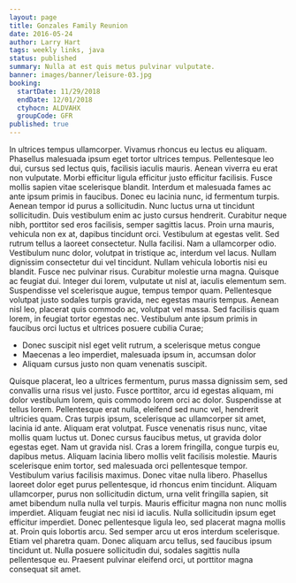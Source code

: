 ```yaml
---
layout: page
title: Gonzales Family Reunion
date: 2016-05-24
author: Larry Hart
tags: weekly links, java
status: published
summary: Nulla at est quis metus pulvinar vulputate.
banner: images/banner/leisure-03.jpg
booking:
  startDate: 11/29/2018
  endDate: 12/01/2018
  ctyhocn: ALDVAHX
  groupCode: GFR
published: true
---
```

In ultrices tempus ullamcorper. Vivamus rhoncus eu lectus eu aliquam. Phasellus malesuada ipsum eget tortor ultrices tempus. Pellentesque leo dui, cursus sed lectus quis, facilisis iaculis mauris. Aenean viverra eu erat non vulputate. Morbi efficitur ligula efficitur justo efficitur facilisis. Fusce mollis sapien vitae scelerisque blandit. Interdum et malesuada fames ac ante ipsum primis in faucibus. Donec eu lacinia nunc, id fermentum turpis. Aenean tempor id purus a sollicitudin. Nunc luctus urna ut tincidunt sollicitudin. Duis vestibulum enim ac justo cursus hendrerit. Curabitur neque nibh, porttitor sed eros facilisis, semper sagittis lacus. Proin urna mauris, vehicula non ex at, dapibus tincidunt orci. Vestibulum at egestas velit.
Sed rutrum tellus a laoreet consectetur. Nulla facilisi. Nam a ullamcorper odio. Vestibulum nunc dolor, volutpat in tristique ac, interdum vel lacus. Nullam dignissim consectetur dui vel tincidunt. Nullam vehicula lobortis nisi eu blandit. Fusce nec pulvinar risus. Curabitur molestie urna magna. Quisque ac feugiat dui. Integer dui lorem, vulputate ut nisl at, iaculis elementum sem. Suspendisse vel scelerisque augue, tempus tempor quam. Pellentesque volutpat justo sodales turpis gravida, nec egestas mauris tempus. Aenean nisl leo, placerat quis commodo ac, volutpat vel massa. Sed facilisis quam lorem, in feugiat tortor egestas nec. Vestibulum ante ipsum primis in faucibus orci luctus et ultrices posuere cubilia Curae;

* Donec suscipit nisl eget velit rutrum, a scelerisque metus congue
* Maecenas a leo imperdiet, malesuada ipsum in, accumsan dolor
* Aliquam cursus justo non quam venenatis suscipit.

Quisque placerat, leo a ultrices fermentum, purus massa dignissim sem, sed convallis urna risus vel justo. Fusce porttitor, arcu id egestas aliquam, mi dolor vestibulum lorem, quis commodo lorem orci ac dolor. Suspendisse at tellus lorem. Pellentesque erat nulla, eleifend sed nunc vel, hendrerit ultricies quam. Cras turpis ipsum, scelerisque ac ullamcorper sit amet, lacinia id ante. Aliquam erat volutpat. Fusce venenatis risus nunc, vitae mollis quam luctus ut. Donec cursus faucibus metus, ut gravida dolor egestas eget. Nam ut gravida nisl. Cras a lorem fringilla, congue turpis eu, dapibus metus. Aliquam lacinia libero mollis velit facilisis molestie. Mauris scelerisque enim tortor, sed malesuada orci pellentesque tempor. Vestibulum varius facilisis maximus. Donec vitae nulla libero.
Phasellus laoreet dolor eget purus pellentesque, id rhoncus enim tincidunt. Aliquam ullamcorper, purus non sollicitudin dictum, urna velit fringilla sapien, sit amet bibendum nulla nulla vel turpis. Mauris efficitur magna non nunc mollis imperdiet. Aliquam feugiat nec nisi id iaculis. Nulla sollicitudin ipsum eget efficitur imperdiet. Donec pellentesque ligula leo, sed placerat magna mollis at. Proin quis lobortis arcu. Sed semper arcu ut eros interdum scelerisque. Etiam vel pharetra quam. Donec aliquam arcu tellus, sed faucibus ipsum tincidunt ut. Nulla posuere sollicitudin dui, sodales sagittis nulla pellentesque eu. Praesent pulvinar eleifend orci, ut porttitor magna consequat sit amet.
